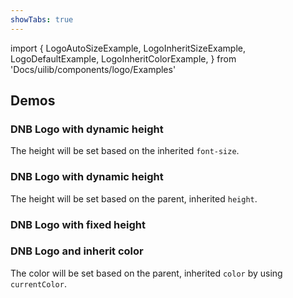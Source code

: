 ```yaml
---
showTabs: true
---
```


import {
LogoAutoSizeExample,
LogoInheritSizeExample,
LogoDefaultExample,
LogoInheritColorExample,
} from 'Docs/uilib/components/logo/Examples'

## Demos

### DNB Logo with dynamic height

The height will be set based on the inherited `font-size`.

<LogoAutoSizeExample />

### DNB Logo with dynamic height

The height will be set based on the parent, inherited `height`.

<LogoInheritSizeExample />

### DNB Logo with fixed height

<LogoDefaultExample />

### DNB Logo and inherit color

The color will be set based on the parent, inherited `color` by using `currentColor`.

<LogoInheritColorExample />
